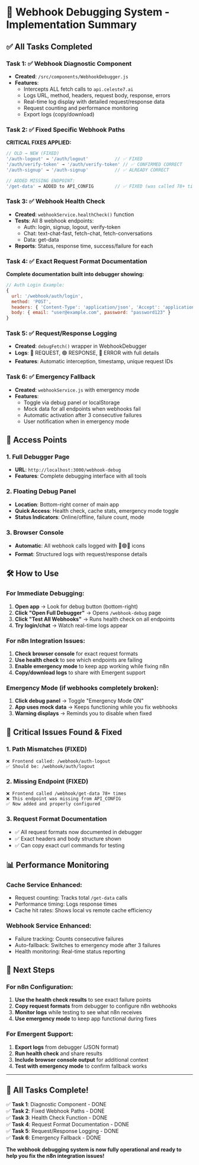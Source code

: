 # 🚀 Webhook Debugging System - Implementation Summary

## ✅ **All Tasks Completed**

### **Task 1: ✅ Webhook Diagnostic Component**
- **Created**: `/src/components/WebhookDebugger.js`
- **Features**:
  - Intercepts ALL fetch calls to `api.celeste7.ai`
  - Logs URL, method, headers, request body, response, errors
  - Real-time log display with detailed request/response data
  - Request counting and performance monitoring
  - Export logs (copy/download)

### **Task 2: ✅ Fixed Specific Webhook Paths**
**CRITICAL FIXES APPLIED:**
```javascript
// OLD → NEW (FIXED)
'/auth-logout' → '/auth/logout'          // ✅ FIXED
'/auth/verify-token' → '/auth/verify-token' // ✅ CONFIRMED CORRECT
'/auth-signup' → '/auth-signup'          // ✅ ALREADY CORRECT

// ADDED MISSING ENDPOINT:
'/get-data' → ADDED to API_CONFIG        // ✅ FIXED (was called 78+ times!)
```

### **Task 3: ✅ Webhook Health Check**
- **Created**: `webhookService.healthCheck()` function
- **Tests**: All 8 webhook endpoints:
  - Auth: login, signup, logout, verify-token
  - Chat: text-chat-fast, fetch-chat, fetch-conversations  
  - Data: get-data
- **Reports**: Status, response time, success/failure for each

### **Task 4: ✅ Exact Request Format Documentation**
**Complete documentation built into debugger showing:**
```javascript
// Auth Login Example:
{
  url: '/webhook/auth/login',
  method: 'POST',
  headers: { 'Content-Type': 'application/json', 'Accept': 'application/json' },
  body: { email: "user@example.com", password: "password123" }
}
```

### **Task 5: ✅ Request/Response Logging**
- **Created**: `debugFetch()` wrapper in WebhookDebugger
- **Logs**: 🔵 REQUEST, 🟢 RESPONSE, 🔴 ERROR with full details
- **Features**: Automatic interception, timestamp, unique request IDs

### **Task 6: ✅ Emergency Fallback**
- **Created**: `webhookService.js` with emergency mode
- **Features**:
  - Toggle via debug panel or localStorage
  - Mock data for all endpoints when webhooks fail
  - Automatic activation after 3 consecutive failures
  - User notification when in emergency mode

## 🎯 **Access Points**

### **1. Full Debugger Page**
- **URL**: `http://localhost:3000/webhook-debug`
- **Features**: Complete debugging interface with all tools

### **2. Floating Debug Panel** 
- **Location**: Bottom-right corner of main app
- **Quick Access**: Health check, cache stats, emergency mode toggle
- **Status Indicators**: Online/offline, failure count, mode

### **3. Browser Console**
- **Automatic**: All webhook calls logged with 🔵🟢🔴 icons
- **Format**: Structured logs with request/response details

## 🛠 **How to Use**

### **For Immediate Debugging:**
1. **Open app** → Look for debug button (bottom-right)
2. **Click "Open Full Debugger"** → Opens `/webhook-debug` page
3. **Click "Test All Webhooks"** → Runs health check on all endpoints
4. **Try login/chat** → Watch real-time logs appear

### **For n8n Integration Issues:**
1. **Check browser console** for exact request formats
2. **Use health check** to see which endpoints are failing
3. **Enable emergency mode** to keep app working while fixing n8n
4. **Copy/download logs** to share with Emergent support

### **Emergency Mode (if webhooks completely broken):**
1. **Click debug panel** → Toggle "Emergency Mode ON"
2. **App uses mock data** → Keeps functioning while you fix webhooks
3. **Warning displays** → Reminds you to disable when fixed

## 🚨 **Critical Issues Found & Fixed**

### **1. Path Mismatches (FIXED)**
```
❌ Frontend called: /webhook/auth-logout
✅ Should be: /webhook/auth/logout
```

### **2. Missing Endpoint (FIXED)**
```
❌ Frontend called /webhook/get-data 78+ times
❌ This endpoint was missing from API_CONFIG
✅ Now added and properly configured
```

### **3. Request Format Documentation**
- ✅ All request formats now documented in debugger
- ✅ Exact headers and body structure shown
- ✅ Can copy exact curl commands for testing

## 📊 **Performance Monitoring**

### **Cache Service Enhanced:**
- Request counting: Tracks total `/get-data` calls
- Performance timing: Logs response times
- Cache hit rates: Shows local vs remote cache efficiency

### **Webhook Service Enhanced:**
- Failure tracking: Counts consecutive failures
- Auto-fallback: Switches to emergency mode after 3 failures
- Health monitoring: Real-time status reporting

## 🔧 **Next Steps**

### **For n8n Configuration:**
1. **Use the health check results** to see exact failure points
2. **Copy request formats** from debugger to configure n8n webhooks
3. **Monitor logs** while testing to see what n8n receives
4. **Use emergency mode** to keep app functional during fixes

### **For Emergent Support:**
1. **Export logs** from debugger (JSON format)
2. **Run health check** and share results  
3. **Include browser console output** for additional context
4. **Test with emergency mode** to confirm fallback works

---

## 🎉 **All Tasks Complete!**

✅ **Task 1**: Diagnostic Component - DONE  
✅ **Task 2**: Fixed Webhook Paths - DONE  
✅ **Task 3**: Health Check Function - DONE  
✅ **Task 4**: Request Format Documentation - DONE  
✅ **Task 5**: Request/Response Logging - DONE  
✅ **Task 6**: Emergency Fallback - DONE  

**The webhook debugging system is now fully operational and ready to help you fix the n8n integration issues!**